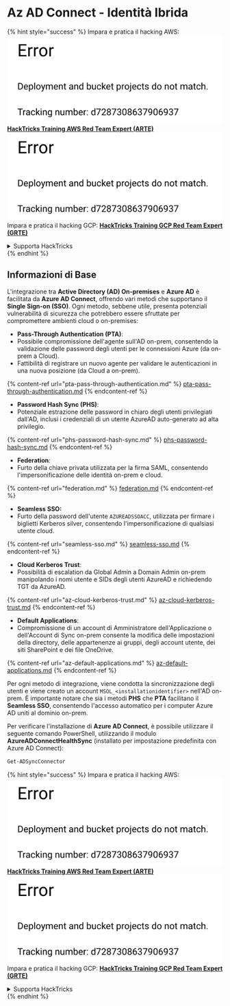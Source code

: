 # Az AD Connect - Identità Ibrida

{% hint style="success" %}
Impara e pratica il hacking AWS:<img src="../../../../.gitbook/assets/image (1) (1).png" alt="" data-size="line">[**HackTricks Training AWS Red Team Expert (ARTE)**](https://training.hacktricks.xyz/courses/arte)<img src="../../../../.gitbook/assets/image (1) (1).png" alt="" data-size="line">\
Impara e pratica il hacking GCP: <img src="../../../../.gitbook/assets/image (2).png" alt="" data-size="line">[**HackTricks Training GCP Red Team Expert (GRTE)**<img src="../../../../.gitbook/assets/image (2).png" alt="" data-size="line">](https://training.hacktricks.xyz/courses/grte)

<details>

<summary>Supporta HackTricks</summary>

* Controlla i [**piani di abbonamento**](https://github.com/sponsors/carlospolop)!
* **Unisciti al** 💬 [**gruppo Discord**](https://discord.gg/hRep4RUj7f) o al [**gruppo telegram**](https://t.me/peass) o **seguici** su **Twitter** 🐦 [**@hacktricks\_live**](https://twitter.com/hacktricks\_live)**.**
* **Condividi trucchi di hacking inviando PR ai** [**HackTricks**](https://github.com/carlospolop/hacktricks) e [**HackTricks Cloud**](https://github.com/carlospolop/hacktricks-cloud) repository GitHub.

</details>
{% endhint %}

## Informazioni di Base

L'integrazione tra **Active Directory (AD) On-premises** e **Azure AD** è facilitata da **Azure AD Connect**, offrendo vari metodi che supportano il **Single Sign-on (SSO)**. Ogni metodo, sebbene utile, presenta potenziali vulnerabilità di sicurezza che potrebbero essere sfruttate per compromettere ambienti cloud o on-premises:

* **Pass-Through Authentication (PTA)**:
* Possibile compromissione dell'agente sull'AD on-prem, consentendo la validazione delle password degli utenti per le connessioni Azure (da on-prem a Cloud).
* Fattibilità di registrare un nuovo agente per validare le autenticazioni in una nuova posizione (da Cloud a on-prem).

{% content-ref url="pta-pass-through-authentication.md" %}
[pta-pass-through-authentication.md](pta-pass-through-authentication.md)
{% endcontent-ref %}

* **Password Hash Sync (PHS)**:
* Potenziale estrazione delle password in chiaro degli utenti privilegiati dall'AD, inclusi i credenziali di un utente AzureAD auto-generato ad alta privilegio.

{% content-ref url="phs-password-hash-sync.md" %}
[phs-password-hash-sync.md](phs-password-hash-sync.md)
{% endcontent-ref %}

* **Federation**:
* Furto della chiave privata utilizzata per la firma SAML, consentendo l'impersonificazione delle identità on-prem e cloud.

{% content-ref url="federation.md" %}
[federation.md](federation.md)
{% endcontent-ref %}

* **Seamless SSO:**
* Furto della password dell'utente `AZUREADSSOACC`, utilizzata per firmare i biglietti Kerberos silver, consentendo l'impersonificazione di qualsiasi utente cloud.

{% content-ref url="seamless-sso.md" %}
[seamless-sso.md](seamless-sso.md)
{% endcontent-ref %}

* **Cloud Kerberos Trust**:
* Possibilità di escalation da Global Admin a Domain Admin on-prem manipolando i nomi utente e SIDs degli utenti AzureAD e richiedendo TGT da AzureAD.

{% content-ref url="az-cloud-kerberos-trust.md" %}
[az-cloud-kerberos-trust.md](az-cloud-kerberos-trust.md)
{% endcontent-ref %}

* **Default Applications**:
* Compromissione di un account di Amministratore dell'Applicazione o dell'Account di Sync on-prem consente la modifica delle impostazioni della directory, delle appartenenze ai gruppi, degli account utente, dei siti SharePoint e dei file OneDrive.

{% content-ref url="az-default-applications.md" %}
[az-default-applications.md](az-default-applications.md)
{% endcontent-ref %}

Per ogni metodo di integrazione, viene condotta la sincronizzazione degli utenti e viene creato un account `MSOL_<installationidentifier>` nell'AD on-prem. È importante notare che sia i metodi **PHS** che **PTA** facilitano il **Seamless SSO**, consentendo l'accesso automatico per i computer Azure AD uniti al dominio on-prem.

Per verificare l'installazione di **Azure AD Connect**, è possibile utilizzare il seguente comando PowerShell, utilizzando il modulo **AzureADConnectHealthSync** (installato per impostazione predefinita con Azure AD Connect):
```powershell
Get-ADSyncConnector
```
{% hint style="success" %}
Impara e pratica il hacking AWS:<img src="../../../../.gitbook/assets/image (1) (1).png" alt="" data-size="line">[**HackTricks Training AWS Red Team Expert (ARTE)**](https://training.hacktricks.xyz/courses/arte)<img src="../../../../.gitbook/assets/image (1) (1).png" alt="" data-size="line">\
Impara e pratica il hacking GCP: <img src="../../../../.gitbook/assets/image (2).png" alt="" data-size="line">[**HackTricks Training GCP Red Team Expert (GRTE)**<img src="../../../../.gitbook/assets/image (2).png" alt="" data-size="line">](https://training.hacktricks.xyz/courses/grte)

<details>

<summary>Supporta HackTricks</summary>

* Controlla i [**piani di abbonamento**](https://github.com/sponsors/carlospolop)!
* **Unisciti al** 💬 [**gruppo Discord**](https://discord.gg/hRep4RUj7f) o al [**gruppo telegram**](https://t.me/peass) o **seguici** su **Twitter** 🐦 [**@hacktricks\_live**](https://twitter.com/hacktricks\_live)**.**
* **Condividi trucchi di hacking inviando PR ai** [**HackTricks**](https://github.com/carlospolop/hacktricks) e [**HackTricks Cloud**](https://github.com/carlospolop/hacktricks-cloud) repos su github.

</details>
{% endhint %}
